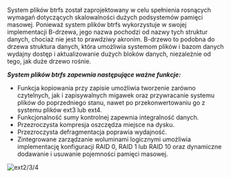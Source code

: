 System plików btrfs został zaprojektowany w celu spełnienia rosnących wymagań dotyczących skalowalności dużych podsystemów pamięci masowej. Ponieważ system plików btrfs wykorzystuje w swojej implementacji B-drzewa, jego nazwa pochodzi od nazwy tych struktur danych, chociaż nie jest to prawdziwy akronim. B-drzewo to podobna do drzewa struktura danych, która umożliwia systemom plików i bazom danych wydajny dostęp i aktualizowanie dużych bloków danych, niezależnie od tego, jak duże drzewo rośnie.

***System plików btrfs zapewnia następujące ważne funkcje:***
- Funkcja kopiowania przy zapisie umożliwia tworzenie zarówno czytelnych, jak i zapisywalnych migawek oraz przywracanie systemu plików do poprzedniego stanu, nawet po przekonwertowaniu go z systemu plików ext3 lub ext4.  
- Funkcjonalność sumy kontrolnej zapewnia integralność danych.  
- Przezroczysta kompresja oszczędza miejsce na dysku.
- Przezroczysta defragmentacja poprawia wydajność.  
- Zintegrowane zarządzanie woluminami logicznymi umożliwia implementację konfiguracji RAID 0, RAID 1 lub RAID 10 oraz dynamiczne dodawanie i usuwanie pojemności pamięci masowej.

![ext2/3/4](3_4_7_btrfs.png)